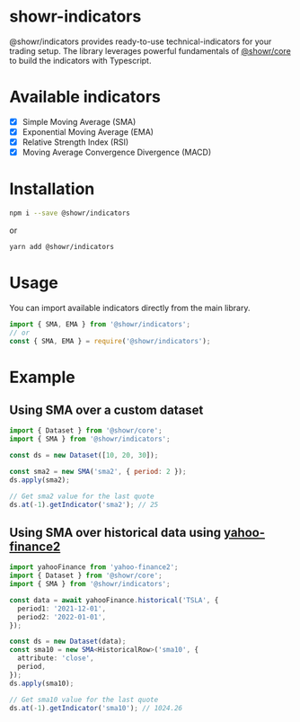 # showr-indicators

@showr/indicators provides ready-to-use technical-indicators for your trading setup. The library leverages powerful fundamentals of [@showr/core](https://www.npmjs.com/package/@showr/core) to build the indicators with Typescript.

# Available indicators

- [x] Simple Moving Average (SMA)
- [x] Exponential Moving Average (EMA)
- [x] Relative Strength Index (RSI)
- [x] Moving Average Convergence Divergence (MACD)

# Installation

```bash
npm i --save @showr/indicators
```

or

```bash
yarn add @showr/indicators
```

# Usage

You can import available indicators directly from the main library.

```javascript
import { SMA, EMA } from '@showr/indicators';
// or
const { SMA, EMA } = require('@showr/indicators');
```

# Example

## Using SMA over a custom dataset

```javascript
import { Dataset } from '@showr/core';
import { SMA } from '@showr/indicators';

const ds = new Dataset([10, 20, 30]);

const sma2 = new SMA('sma2', { period: 2 });
ds.apply(sma2);

// Get sma2 value for the last quote
ds.at(-1).getIndicator('sma2'); // 25
```

## Using SMA over historical data using [yahoo-finance2](https://www.npmjs.com/package/yahoo-finance2)

```typescript
import yahooFinance from 'yahoo-finance2';
import { Dataset } from '@showr/core';
import { SMA } from '@showr/indicators';

const data = await yahooFinance.historical('TSLA', {
  period1: '2021-12-01',
  period2: '2022-01-01',
});

const ds = new Dataset(data);
const sma10 = new SMA<HistoricalRow>('sma10', {
  attribute: 'close',
  period,
});
ds.apply(sma10);

// Get sma10 value for the last quote
ds.at(-1).getIndicator('sma10'); // 1024.26
```
